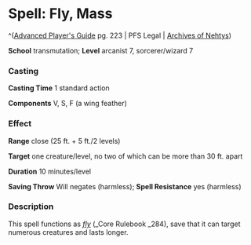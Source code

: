 # Spell: Fly, Mass

^([Advanced Player's Guide][ss-mass-fly] pg. 223 | PFS Legal | [Archives of Nehtys][sn-mass-fly])

**School** transmutation; **Level** arcanist 7, sorcerer/wizard 7

### Casting

**Casting Time** 1 standard action

**Components** V, S, F (a wing feather)

### Effect

**Range** close (25 ft. + 5 ft./2 levels)

**Target** one creature/level, no two of which can be more than 30 ft. apart

**Duration** 10 minutes/level

**Saving Throw** Will negates (harmless); **Spell Resistance** yes (harmless)

### Description

This spell functions as _[fly]_ (_Core Rulebook _284), save that it can target numerous creatures and lasts longer.

[ss-mass-fly]: http://paizo.com/pathfinderRPG/v57
[sn-mass-fly]: http://www.archivesofnethys.com/SpellDisplay.aspx?ItemName=Fly%2C%20Mass
[fly]: http://www.archivesofnethys.com/SpellDisplay.aspx?ItemName=fly